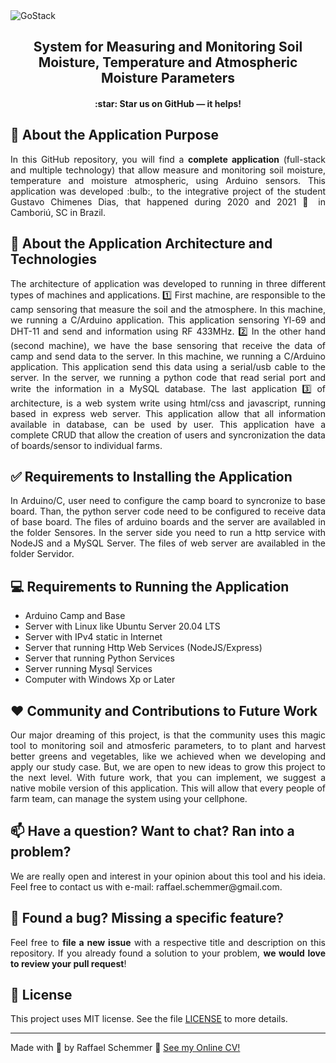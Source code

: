 <img alt="GoStack" src="https://github.com/RaffaelSchemmer/Humidity_Sensor/blob/main/humidity.gif" />

<div align="center">
  <h2>
    System for Measuring and Monitoring Soil Moisture, Temperature and Atmospheric Moisture Parameters
  </h2>
  <h4>
    :star: Star us on GitHub — it helps!
  </h4>
   

</div>

## 🧿 About the Application Purpose
<div align="justify">
In this GitHub repository, you will find a <b>complete application</b> (full-stack and multiple technology) that allow measure and monitoring soil moisture, temperature and moisture atmospheric, using Arduino sensors. This application was developed :bulb:, to the integrative project of the student Gustavo Chimenes Dias, that happened during 2020 and 2021 📅 in Camboriú, SC in Brazil. 
</div>

## :rocket: About the Application Architecture and Technologies
<div align="justify">
The architecture of application was developed to running in three different types of machines and applications. 1️⃣ First machine, are responsible to the camp sensoring that measure the soil and the atmosphere. In this machine, we running a C/Arduino application. This application sensoring Yl-69 and DHT-11 and send and information using RF 433MHz. 2️⃣ In the other hand (second machine), we have the base sensoring that receive the data of camp and send data to the server. In this machine, we running a C/Arduino application. This application send this data using a serial/usb cable to the server. In the server, we running a python code that read serial port and write the information in a MySQL database. The last application 3️⃣ of architecture, is a web system write using html/css and javascript, running based in express web server. This application allow that all information available in database, can be used by user. This application have a complete CRUD that allow the creation of users and syncronization the data of boards/sensor to individual farms.
</div>

## ✅ Requirements to Installing the Application
<div align="justify">
In Arduino/C, user need to configure the camp board to syncronize to base board. Than, the python server code need to be configured to receive data of base board. The files of arduino boards and the server are availabled in the folder Sensores. 
 In the server side you need to run a http service with NodeJS and a MySQL Server. The files of web server are availabled in the folder Servidor.
</div>

## 💻 Requirements to Running the Application

- Arduino Camp and Base
- Server with Linux like Ubuntu Server 20.04 LTS
- Server with IPv4 static in Internet
- Server that running Http Web Services (NodeJS/Express)
- Server that running Python Services
- Server running Mysql Services
- Computer with Windows Xp or Later

## ❤️ Community and Contributions to Future Work
<div align="justify">
Our major dreaming of this project, is that the community uses this magic tool to monitoring soil and atmosferic parameters, to to plant and harvest better greens and vegetables, like we achieved when we developing and apply our study case. But, we are open to new ideas to grow this project to the next level. With future work, that you can implement, we suggest a native mobile version of this application. This will allow that every people of farm team, can manage the system using your cellphone.
</div>

## 📫 Have a question? Want to chat? Ran into a problem?
<div align="justify">
We are really open and interest in your opinion about this tool and his ideia. Feel free to contact us with e-mail: raffael.schemmer@gmail.com.
</div>

## 🤝 Found a bug? Missing a specific feature?
<div align="justify">
Feel free to <b>file a new issue</b> with a respective title and description on this repository. If you already found a solution to your problem, <b>we would love to review your pull request</b>!
</div>

## 📘 License

This project uses MIT license. See the file [LICENSE](LICENSE) to more details.

---

Made with 💜 by Raffael Schemmer :wave: [See my Online CV!](https://www.raffael.dev)
